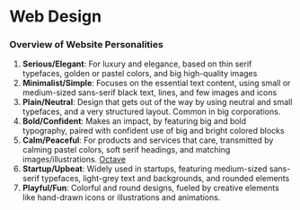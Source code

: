# Web Design

### Overview of Website Personalities

1. **Serious/Elegant**: For luxury and elegance, based on thin serif typefaces, golden or pastel colors, and big high-quality images
2. **Minimalist/Simple**: Focuses on the essential text content, using small or medium-sized sans-serif black text, lines, and few images and icons
3. **Plain/Neutral**: Design that gets out of the way by using neutral and small typefaces, and a very structured layout. Common in big corporations.
4. **Bold/Confident**: Makes an impact, by featuring big and bold typography, paired with confident use of big and bright colored blocks
5. **Calm/Peaceful**: For products and services that care, transmitted by calming pastel colors, soft serif headings, and matching images/illustrations. [Octave](https://findoctave.com)
6. **Startup/Upbeat**: Widely used in startups, featuring medium-sized sans-serif typefaces, light-grey text and backgrounds, and rounded elements
7. **Playful/Fun**: Colorful and round designs, fueled by creative elements like hand-drawn icons or illustrations and animations.

